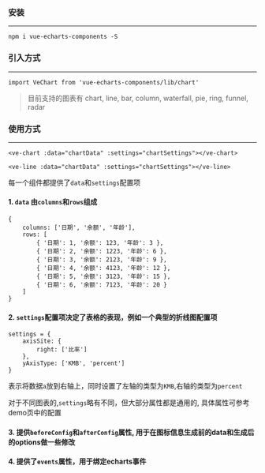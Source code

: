 ### 安装
---

```
npm i vue-echarts-components -S
```

### 引入方式
---

`import VeChart from 'vue-echarts-components/lib/chart'`

> 目前支持的图表有 chart, line, bar, column, waterfall, pie, ring, funnel, radar

### 使用方式
---

`<ve-chart :data="chartData" :settings="chartSettings"></ve-chart> `

`<ve-line :data="chartData" :settings="chartSettings"></ve-line>`

每一个组件都提供了`data`和`settings`配置项

#### 1. `data` 由`columns`和`rows`组成

```
{
    columns: ['日期', '余额', '年龄'],
    rows: [
        { '日期': 1, '余额': 123, '年龄': 3 },
        { '日期': 2, '余额': 1223, '年龄': 6 },
        { '日期': 3, '余额': 2123, '年龄': 9 },
        { '日期': 4, '余额': 4123, '年龄': 12 },
        { '日期': 5, '余额': 3123, '年龄': 15 },
        { '日期': 6, '余额': 7123, '年龄': 20 }
    ]
}
```

#### 2. `settings`配置项决定了表格的表现，例如一个典型的折线图配置项
```
settings = {
    axisSite: {
        right: ['比率']
    },
    yAxisType: ['KMB', 'percent']
}
```
表示将数据`a`放到右轴上，同时设置了左轴的类型为`KMB`,右轴的类型为`percent`

对于不同图表的,`settings`略有不同，但大部分属性都是通用的, 具体属性可参考demo页中的配置

#### 3. 提供`beforeConfig`和`afterConfig`属性, 用于在图标信息生成前的data和生成后的options做一些修改

#### 4. 提供了`events`属性，用于绑定echarts事件
